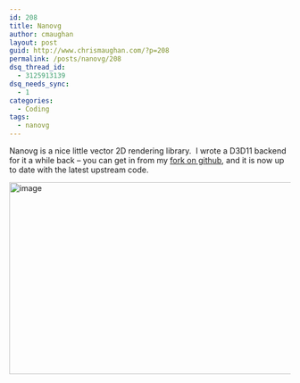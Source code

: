 ```yaml
---
id: 208
title: Nanovg
author: cmaughan
layout: post
guid: http://www.chrismaughan.com/?p=208
permalink: /posts/nanovg/208
dsq_thread_id:
  - 3125913139
dsq_needs_sync:
  - 1
categories:
  - Coding
tags:
  - nanovg
---
```

Nanovg is a nice little vector 2D rendering library.  I wrote a D3D11 backend for it a while back – you can get in from my <a href="https://github.com/cmaughan/nanovg" target="_blank">fork on github</a>, and it is now up to date with the latest upstream code.

[<img class="aligncenter" style="background-image: none; padding-top: 0px; padding-left: 0px; display: inline; padding-right: 0px; border: 0px;" title="image" src="http://www.chrismaughan.com/wp-content/uploads/2014/10/image_thumb.png" alt="image" width="548" height="344" border="0" />][1]

 [1]: http://www.chrismaughan.com/wp-content/uploads/2014/10/image.png